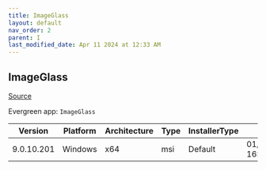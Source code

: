 ```yaml
---
title: ImageGlass
layout: default
nav_order: 2
parent: I
last_modified_date: Apr 11 2024 at 12:33 AM
---
```


## ImageGlass

[Source](https://imageglass.org/)

Evergreen app: `ImageGlass`

| Version    | Platform | Architecture | Type | InstallerType | Date                | Size     | URI                                                                                                                                                                                                |
| ---------- | -------- | ------------ | ---- | ------------- | ------------------- | -------- | -------------------------------------------------------------------------------------------------------------------------------------------------------------------------------------------------- |
| 9.0.10.201 | Windows  | x64          | msi  | Default       | 01/30/2024 16:26:06 | 29947904 | [https://github.com/d2phap/ImageGlass/releases/download/9.0.10.201/ImageGlass_9.0.10.201_x64.msi](https://github.com/d2phap/ImageGlass/releases/download/9.0.10.201/ImageGlass_9.0.10.201_x64.msi) |
